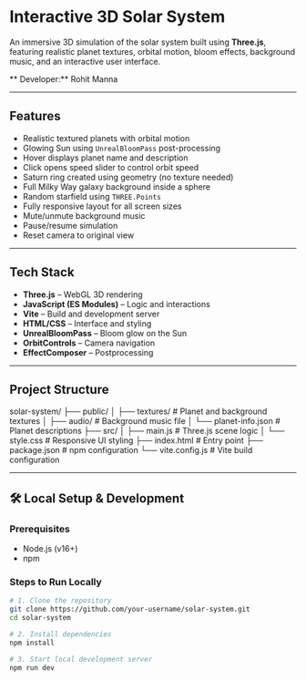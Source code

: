 # Interactive 3D Solar System 

An immersive 3D simulation of the solar system built using **Three.js**, featuring realistic planet textures, orbital motion, bloom effects, background music, and an interactive user interface.

** Developer:** Rohit Manna 

---

## Features 

- Realistic textured planets with orbital motion   
- Glowing Sun using `UnrealBloomPass` post-processing   
- Hover displays planet name and description   
- Click opens speed slider to control orbit speed   
- Saturn ring created using geometry (no texture needed)   
- Full Milky Way galaxy background inside a sphere   
- Random starfield using `THREE.Points`   
- Fully responsive layout for all screen sizes   
- Mute/unmute background music   
- Pause/resume simulation   
- Reset camera to original view   

---

## Tech Stack 

- **Three.js** – WebGL 3D rendering
- **JavaScript (ES Modules)** – Logic and interactions
- **Vite** – Build and development server
- **HTML/CSS** – Interface and styling
- **UnrealBloomPass** – Bloom glow on the Sun
- **OrbitControls** – Camera navigation
- **EffectComposer** – Postprocessing

---

## Project Structure
solar-system/
├── public/
│ ├── textures/ # Planet and background textures
│ ├── audio/ # Background music file
│ └── planet-info.json # Planet descriptions
├── src/
│ ├── main.js # Three.js scene logic
│ └── style.css # Responsive UI styling
├── index.html # Entry point
├── package.json # npm configuration
└── vite.config.js # Vite build configuration 


---

## 🛠️ Local Setup & Development

### Prerequisites 

- Node.js (v16+)
- npm 

### Steps to Run Locally 

```bash
# 1. Clone the repository
git clone https://github.com/your-username/solar-system.git
cd solar-system

# 2. Install dependencies
npm install

# 3. Start local development server
npm run dev

